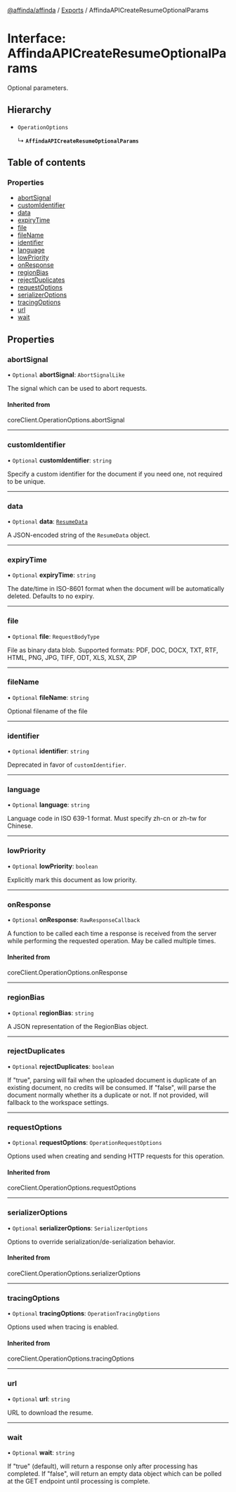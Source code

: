 [@affinda/affinda](../README.md) / [Exports](../modules.md) / AffindaAPICreateResumeOptionalParams

# Interface: AffindaAPICreateResumeOptionalParams

Optional parameters.

## Hierarchy

- `OperationOptions`

  ↳ **`AffindaAPICreateResumeOptionalParams`**

## Table of contents

### Properties

- [abortSignal](AffindaAPICreateResumeOptionalParams.md#abortsignal)
- [customIdentifier](AffindaAPICreateResumeOptionalParams.md#customidentifier)
- [data](AffindaAPICreateResumeOptionalParams.md#data)
- [expiryTime](AffindaAPICreateResumeOptionalParams.md#expirytime)
- [file](AffindaAPICreateResumeOptionalParams.md#file)
- [fileName](AffindaAPICreateResumeOptionalParams.md#filename)
- [identifier](AffindaAPICreateResumeOptionalParams.md#identifier)
- [language](AffindaAPICreateResumeOptionalParams.md#language)
- [lowPriority](AffindaAPICreateResumeOptionalParams.md#lowpriority)
- [onResponse](AffindaAPICreateResumeOptionalParams.md#onresponse)
- [regionBias](AffindaAPICreateResumeOptionalParams.md#regionbias)
- [rejectDuplicates](AffindaAPICreateResumeOptionalParams.md#rejectduplicates)
- [requestOptions](AffindaAPICreateResumeOptionalParams.md#requestoptions)
- [serializerOptions](AffindaAPICreateResumeOptionalParams.md#serializeroptions)
- [tracingOptions](AffindaAPICreateResumeOptionalParams.md#tracingoptions)
- [url](AffindaAPICreateResumeOptionalParams.md#url)
- [wait](AffindaAPICreateResumeOptionalParams.md#wait)

## Properties

### abortSignal

• `Optional` **abortSignal**: `AbortSignalLike`

The signal which can be used to abort requests.

#### Inherited from

coreClient.OperationOptions.abortSignal

___

### customIdentifier

• `Optional` **customIdentifier**: `string`

Specify a custom identifier for the document if you need one, not required to be unique.

___

### data

• `Optional` **data**: [`ResumeData`](ResumeData.md)

A JSON-encoded string of the `ResumeData` object.

___

### expiryTime

• `Optional` **expiryTime**: `string`

The date/time in ISO-8601 format when the document will be automatically deleted.  Defaults to no expiry.

___

### file

• `Optional` **file**: `RequestBodyType`

File as binary data blob. Supported formats: PDF, DOC, DOCX, TXT, RTF, HTML, PNG, JPG, TIFF, ODT, XLS, XLSX, ZIP

___

### fileName

• `Optional` **fileName**: `string`

Optional filename of the file

___

### identifier

• `Optional` **identifier**: `string`

Deprecated in favor of `customIdentifier`.

___

### language

• `Optional` **language**: `string`

Language code in ISO 639-1 format. Must specify zh-cn or zh-tw for Chinese.

___

### lowPriority

• `Optional` **lowPriority**: `boolean`

Explicitly mark this document as low priority.

___

### onResponse

• `Optional` **onResponse**: `RawResponseCallback`

A function to be called each time a response is received from the server
while performing the requested operation.
May be called multiple times.

#### Inherited from

coreClient.OperationOptions.onResponse

___

### regionBias

• `Optional` **regionBias**: `string`

A JSON representation of the RegionBias object.

___

### rejectDuplicates

• `Optional` **rejectDuplicates**: `boolean`

If "true", parsing will fail when the uploaded document is duplicate of an existing document, no credits will be consumed. If "false", will parse the document normally whether its a duplicate or not. If not provided, will fallback to the workspace settings.

___

### requestOptions

• `Optional` **requestOptions**: `OperationRequestOptions`

Options used when creating and sending HTTP requests for this operation.

#### Inherited from

coreClient.OperationOptions.requestOptions

___

### serializerOptions

• `Optional` **serializerOptions**: `SerializerOptions`

Options to override serialization/de-serialization behavior.

#### Inherited from

coreClient.OperationOptions.serializerOptions

___

### tracingOptions

• `Optional` **tracingOptions**: `OperationTracingOptions`

Options used when tracing is enabled.

#### Inherited from

coreClient.OperationOptions.tracingOptions

___

### url

• `Optional` **url**: `string`

URL to download the resume.

___

### wait

• `Optional` **wait**: `string`

If "true" (default), will return a response only after processing has completed. If "false", will return an empty data object which can be polled at the GET endpoint until processing is complete.
